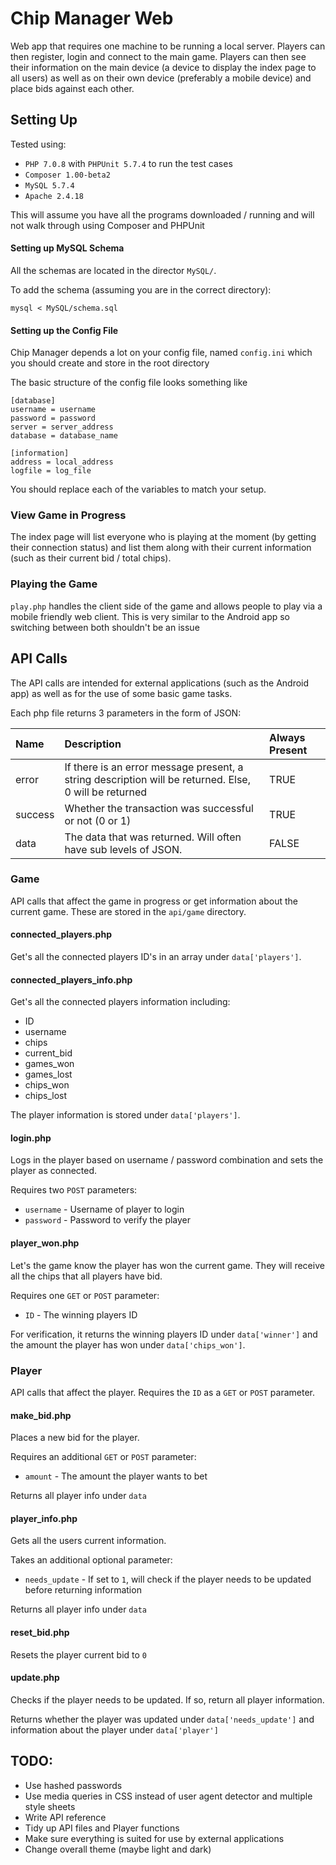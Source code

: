 # Chip Manager Web

Web app that requires one machine to be running a local server. Players can then register, login and connect to the main
game. Players can then see their information on the main device (a device to display the index page to all users) as well 
as on their own device (preferably a mobile device) and place bids against each other.
 
## Setting Up

Tested using:

* `PHP 7.0.8` with `PHPUnit 5.7.4` to run the test cases
* `Composer 1.00-beta2`
* `MySQL 5.7.4`
* `Apache 2.4.18`

This will assume you have all the programs downloaded / running and will not walk through using Composer and PHPUnit

#### Setting up MySQL Schema

All the schemas are located in the director `MySQL/`.

To add the schema (assuming you are in the correct directory):

`mysql < MySQL/schema.sql`

#### Setting up the Config File

Chip Manager depends a lot on your config file, named `config.ini` which you should create and store in the root directory

The basic structure of the config file looks something like

    [database]
    username = username
    password = password
    server = server_address
    database = database_name
    
    [information]
    address = local_address
    logfile = log_file

You should replace each of the variables to match your setup.

### View Game in Progress

The index page will list everyone who is playing at the moment (by getting their connection status) and list them along 
 with their current information (such as their current bid / total chips).
 
### Playing the Game

`play.php` handles the client side of the game and allows people to play via a mobile friendly web client. This is very
similar to the Android app so switching between both shouldn't be an issue


## API Calls

The API calls are intended for external applications (such as the Android app) as well as for the use of some basic game tasks.

Each php file returns 3 parameters in the form of JSON:


| Name          | Description   | Always Present  |
| :------------ |:------------- | :-------------- |
| error      | If there is an error message present, a string description will be returned. Else, 0 will be returned | TRUE           |
| success      | Whether the transaction was successful or not (0 or 1)     | TRUE            |
| data | The data that was returned. Will often have sub levels of JSON.      | FALSE            |


### Game

API calls that affect the game in progress or get information about the current game. These are stored in the `api/game` directory.


#### connected_players.php

Get's all the connected players ID's in an array under `data['players']`.

#### connected_players_info.php

Get's all the connected players information including:

* ID
* username
* chips
* current_bid
* games_won
* games_lost
* chips_won
* chips_lost

The player information is stored under `data['players']`.

#### login.php

Logs in the player based on username / password combination and sets the player as connected.

Requires two `POST` parameters:

* `username` - Username of player to login
* `password` - Password to verify the player

#### player_won.php

Let's the game know the player has won the current game. They will receive all the chips that all players have bid.

Requires one `GET` or `POST` parameter:

* `ID` - The winning players ID

For verification, it returns the winning players ID under `data['winner']` and the amount the player has won under `data['chips_won']`.

### Player

API calls that affect the player. Requires the `ID` as a `GET` or `POST` parameter.

#### make_bid.php

Places a new bid for the player.

Requires an additional `GET` or `POST` parameter:

* `amount` - The amount the player wants to bet

Returns all player info under `data`

#### player_info.php

Gets all the users current information.

Takes an additional optional parameter:
 
 * `needs_update` - If set to `1`, will check if the player needs to be updated before returning information
 
 Returns all player info under `data`
 
#### reset_bid.php

Resets the player current bid to `0`

#### update.php

Checks if the player needs to be updated. If so, return all player information.

Returns whether the player was updated under `data['needs_update']` and information about the player under `data['player']`

## TODO:

* Use hashed passwords
* Use media queries in CSS instead of user agent detector and multiple style sheets
* Write API reference
* Tidy up API files and Player functions
* Make sure everything is suited for use by external applications
* Change overall theme (maybe light and dark)